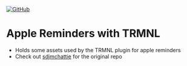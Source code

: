 [![GitHub](https://img.shields.io/github/license/cole-titze/trmnl-apple-reminders?color=brightgreen)](https://github.com/cole-titze/nhl-data-cleaner/blob/main/LICENSE.md)

# Apple Reminders with TRMNL
+ Holds some assets used by the TRMNL plugin for apple reminders
+ Check out [sdjmchattie](https://github.com/sdjmchattie/trmnl-apple-reminders) for the original repo